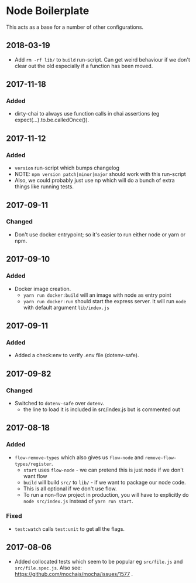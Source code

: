 # Node Boilerplate

This acts as a base for a number of other configurations.

## 2018-03-19
- Add `rm -rf lib/` to `build` run-script.
  Can get weird behaviour if we don't clear out the old especially
  if a function has been moved.

## 2017-11-18
### Added
- dirty-chai to always use function calls in chai assertions (eg expect(...).to.be.calledOnce()).

## 2017-11-12
### Added
- `version` run-script which bumps changelog
- NOTE: `npm version patch|minor|major` should work with this run-script
- Also, we could probably just use np which will do a bunch of extra things like
  running tests.

## 2017-09-11
### Changed
- Don't use docker entrypoint; so it's easier to run either node or yarn or npm.

## 2017-09-10
### Added
- Docker image creation.
  - `yarn run docker:build` will an image with node as entry point
  - `yarn run docker:run` should start the express server.
     It will run `node` with default argument `lib/index.js`

## 2017-09-11
### Added
- Added a check:env to verify .env file (dotenv-safe).

## 2017-09-82
### Changed
- Switched to `dotenv-safe` over `dotenv`.
  - the line to load it is included in src/index.js but is commented out

## 2017-08-18
### Added
- `flow-remove-types` which also gives us `flow-node` and `remove-flow-types/register`.
  - `start` uses `flow-node` - we can pretend this is just node if we don't want flow
  - `build` will build `src/` to `lib/` -  if we want to package our node code.
  - This is all optional if we don't use flow.
  - To run a non-flow project in production, you will have to explicitly do `node src/index.js`
    instead of `yarn run start`.
### Fixed
- `test:watch` calls `test:unit` to get all the flags.
  
## 2017-08-06
- Added collocated tests which seem to be popular eg `src/file.js` and `src/file.spec.js`.
  Also see: https://github.com/mochajs/mocha/issues/1577 .
